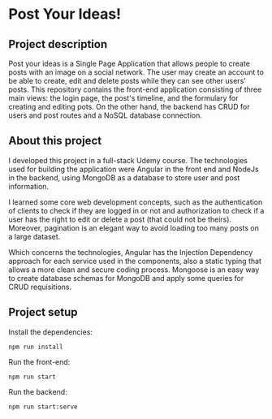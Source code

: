 # Post Your Ideas!

## Project description

Post your ideas is a Single Page Application that allows people to create posts with an image on a social network. The user may create an account to be able to create, edit and delete posts while they can see other users' posts.
This repository contains the front-end application consisting of three main views: the login page, the post's timeline, and the formulary for creating and editing pots. On the other hand, the backend has CRUD for users and post routes and a NoSQL database connection.


## About this project

I developed this project in a full-stack Udemy course. The technologies used for building the application were Angular in the front end and NodeJs in the backend, using MongoDB as a database to store user and post information.

I learned some core web development concepts, such as the authentication of clients to check if they are logged in or not and authorization to check if a user has the right to edit or delete a post (that could not be theirs). Moreover, pagination is an elegant way to avoid loading too many posts on a large dataset.

Which concerns the technologies, Angular has the Injection Dependency approach for each service used in the components, also a static typing that allows a more clean and secure coding process. Mongoose is an easy way to create database schemas for MongoDB and apply some queries for CRUD requisitions.

## Project setup

Install the dependencies:

`npm run install`

Run the front-end:

`npm run start`

Run the backend:

`npm run start:serve`
